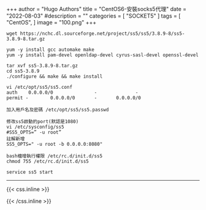 +++
author = "Hugo Authors"
title = "CentOS6-安裝socks5代理"
date = "2022-08-03"
#description = ""
categories = [
    "SOCKET5"
]
tags = [
    "CentOS",
]
image = "100.png"
+++

    wget https://nchc.dl.sourceforge.net/project/ss5/ss5/3.8.9-8/ss5-3.8.9-8.tar.gz
    
    yum -y install gcc automake make
    yum -y install pam-devel openldap-devel cyrus-sasl-devel openssl-devel

    tar xvf ss5-3.8.9-8.tar.gz
    cd ss5-3.8.9
    ./configure && make && make install
    
    vi /etc/opt/ss5/ss5.conf
    auth    0.0.0.0/0               -              -
    permit -        0.0.0.0/0       -       0.0.0.0/0
    
    加入用戶名及密碼 /etc/opt/ss5/ss5.passwd
    
    修改ss5啟動的port(默認是1080)
    vi /etc/sysconfig/ss5
    #SS5_OPTS=” -u root”
    註解新增
    SS5_OPTS=" -u root -b 0.0.0.0:8080"
    
    bash檔增執行權限 /etc/rc.d/init.d/ss5
    chmod 755 /etc/rc.d/init.d/ss5

    service ss5 start

***

{{< css.inline >}}
<style>
.emojify {
	font-family: Apple Color Emoji, Segoe UI Emoji, NotoColorEmoji, Segoe UI Symbol, Android Emoji, EmojiSymbols;
	font-size: 2rem;
	vertical-align: middle;
}
@media screen and (max-width:650px) {
  .nowrap {
    display: block;
    margin: 25px 0;
  }
}
</style>
{{< /css.inline >}}
